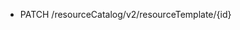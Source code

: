 <!--
    ATTENTION: This file was generated via gradle!
               Do NOT manually edit this file! Any such changes will be overwritten!
-->

* PATCH /resourceCatalog/v2/resourceTemplate/{id}
